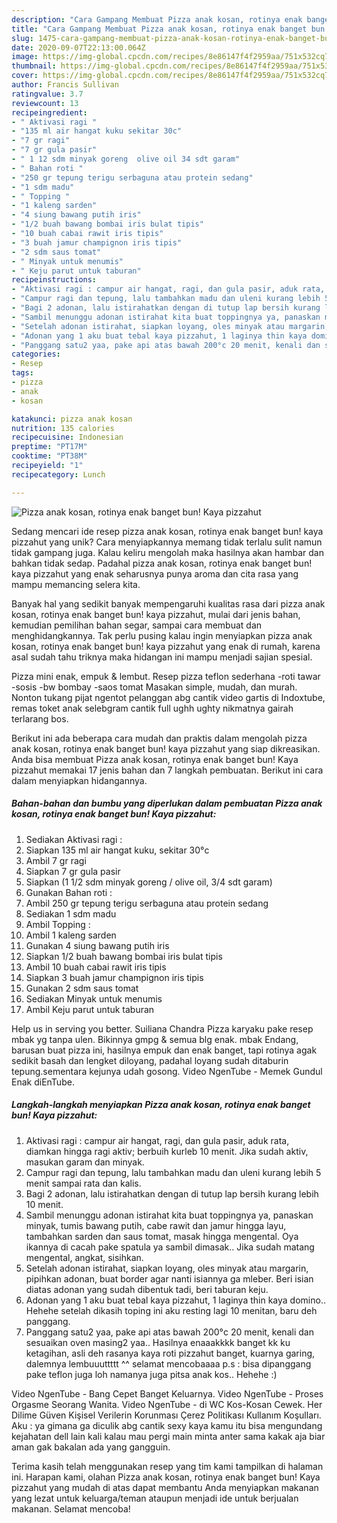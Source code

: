 ```yaml
---
description: "Cara Gampang Membuat Pizza anak kosan, rotinya enak banget bun! Kaya pizzahut Anti Gagal"
title: "Cara Gampang Membuat Pizza anak kosan, rotinya enak banget bun! Kaya pizzahut Anti Gagal"
slug: 1475-cara-gampang-membuat-pizza-anak-kosan-rotinya-enak-banget-bun-kaya-pizzahut-anti-gagal
date: 2020-09-07T22:13:00.064Z
image: https://img-global.cpcdn.com/recipes/8e86147f4f2959aa/751x532cq70/pizza-anak-kosan-rotinya-enak-banget-bun-kaya-pizzahut-foto-resep-utama.jpg
thumbnail: https://img-global.cpcdn.com/recipes/8e86147f4f2959aa/751x532cq70/pizza-anak-kosan-rotinya-enak-banget-bun-kaya-pizzahut-foto-resep-utama.jpg
cover: https://img-global.cpcdn.com/recipes/8e86147f4f2959aa/751x532cq70/pizza-anak-kosan-rotinya-enak-banget-bun-kaya-pizzahut-foto-resep-utama.jpg
author: Francis Sullivan
ratingvalue: 3.7
reviewcount: 13
recipeingredient:
- " Aktivasi ragi "
- "135 ml air hangat kuku sekitar 30c"
- "7 gr ragi"
- "7 gr gula pasir"
- " 1 12 sdm minyak goreng  olive oil 34 sdt garam"
- " Bahan roti "
- "250 gr tepung terigu serbaguna atau protein sedang"
- "1 sdm madu"
- " Topping "
- "1 kaleng sarden"
- "4 siung bawang putih iris"
- "1/2 buah bawang bombai iris bulat tipis"
- "10 buah cabai rawit iris tipis"
- "3 buah jamur champignon iris tipis"
- "2 sdm saus tomat"
- " Minyak untuk menumis"
- " Keju parut untuk taburan"
recipeinstructions:
- "Aktivasi ragi : campur air hangat, ragi, dan gula pasir, aduk rata, diamkan hingga ragi aktiv; berbuih kurleb 10 menit. Jika sudah aktiv, masukan garam dan minyak."
- "Campur ragi dan tepung, lalu tambahkan madu dan uleni kurang lebih 5 menit sampai rata dan kalis."
- "Bagi 2 adonan, lalu istirahatkan dengan di tutup lap bersih kurang lebih 10 menit."
- "Sambil menunggu adonan istirahat kita buat toppingnya ya, panaskan minyak, tumis bawang putih, cabe rawit dan jamur hingga layu, tambahkan sarden dan saus tomat, masak hingga mengental. Oya ikannya di cacah pake spatula ya sambil dimasak.. Jika sudah matang mengental, angkat, sisihkan."
- "Setelah adonan istirahat, siapkan loyang, oles minyak atau margarin, pipihkan adonan, buat border agar nanti isiannya ga mleber. Beri isian diatas adonan yang sudah dibentuk tadi, beri taburan keju."
- "Adonan yang 1 aku buat tebal kaya pizzahut, 1 laginya thin kaya domino.. Hehehe setelah dikasih toping ini aku resting lagi 10 menitan, baru deh panggang."
- "Panggang satu2 yaa, pake api atas bawah 200°c 20 menit, kenali dan sesuaikan oven masing2 yaa.. Hasilnya enaaakkkk banget kk ku ketagihan, asli deh rasanya kaya roti pizzahut banget, kuarnya garing, dalemnya lembuuuttttt ^^ selamat mencobaaaa p.s : bisa dipanggang pake teflon juga loh namanya juga pitsa anak kos.. Hehehe :)"
categories:
- Resep
tags:
- pizza
- anak
- kosan

katakunci: pizza anak kosan 
nutrition: 135 calories
recipecuisine: Indonesian
preptime: "PT17M"
cooktime: "PT38M"
recipeyield: "1"
recipecategory: Lunch

---
```



![Pizza anak kosan, rotinya enak banget bun! Kaya pizzahut](https://img-global.cpcdn.com/recipes/8e86147f4f2959aa/751x532cq70/pizza-anak-kosan-rotinya-enak-banget-bun-kaya-pizzahut-foto-resep-utama.jpg)

Sedang mencari ide resep pizza anak kosan, rotinya enak banget bun! kaya pizzahut yang unik? Cara menyiapkannya memang tidak terlalu sulit namun tidak gampang juga. Kalau keliru mengolah maka hasilnya akan hambar dan bahkan tidak sedap. Padahal pizza anak kosan, rotinya enak banget bun! kaya pizzahut yang enak seharusnya punya aroma dan cita rasa yang mampu memancing selera kita.

Banyak hal yang sedikit banyak mempengaruhi kualitas rasa dari pizza anak kosan, rotinya enak banget bun! kaya pizzahut, mulai dari jenis bahan, kemudian pemilihan bahan segar, sampai cara membuat dan menghidangkannya. Tak perlu pusing kalau ingin menyiapkan pizza anak kosan, rotinya enak banget bun! kaya pizzahut yang enak di rumah, karena asal sudah tahu triknya maka hidangan ini mampu menjadi sajian spesial.

Pizza mini enak, empuk &amp; lembut. Resep pizza teflon sederhana -roti tawar -sosis -bw bombay -saos tomat Masakan simple, mudah, dan murah. Nonton tukang pijat ngentot pelanggan abg cantik video gartis di Indoxtube, remas toket anak selebgram cantik full ughh ughty nikmatnya gairah terlarang bos.


Berikut ini ada beberapa cara mudah dan praktis dalam mengolah pizza anak kosan, rotinya enak banget bun! kaya pizzahut yang siap dikreasikan. Anda bisa membuat Pizza anak kosan, rotinya enak banget bun! Kaya pizzahut memakai 17 jenis bahan dan 7 langkah pembuatan. Berikut ini cara dalam menyiapkan hidangannya.

<!--inarticleads1-->

##### Bahan-bahan dan bumbu yang diperlukan dalam pembuatan Pizza anak kosan, rotinya enak banget bun! Kaya pizzahut:

1. Sediakan  Aktivasi ragi :
1. Siapkan 135 ml air hangat kuku, sekitar 30°c
1. Ambil 7 gr ragi
1. Siapkan 7 gr gula pasir
1. Siapkan  (1 1/2 sdm minyak goreng / olive oil, 3/4 sdt garam)
1. Gunakan  Bahan roti :
1. Ambil 250 gr tepung terigu serbaguna atau protein sedang
1. Sediakan 1 sdm madu
1. Ambil  Topping :
1. Ambil 1 kaleng sarden
1. Gunakan 4 siung bawang putih iris
1. Siapkan 1/2 buah bawang bombai iris bulat tipis
1. Ambil 10 buah cabai rawit iris tipis
1. Siapkan 3 buah jamur champignon iris tipis
1. Gunakan 2 sdm saus tomat
1. Sediakan  Minyak untuk menumis
1. Ambil  Keju parut untuk taburan


Help us in serving you better. Suiliana Chandra Pizza karyaku pake resep mbak yg tanpa ulen. Bikinnya gmpg &amp; semua blg enak. mbak Endang, barusan buat pizza ini, hasilnya empuk dan enak banget, tapi rotinya agak sedikit basah dan lengket diloyang, padahal loyang sudah ditaburin tepung.sementara kejunya udah gosong. Video NgenTube - Memek Gundul Enak diEnTube. 

<!--inarticleads2-->

##### Langkah-langkah menyiapkan Pizza anak kosan, rotinya enak banget bun! Kaya pizzahut:

1. Aktivasi ragi : campur air hangat, ragi, dan gula pasir, aduk rata, diamkan hingga ragi aktiv; berbuih kurleb 10 menit. Jika sudah aktiv, masukan garam dan minyak.
1. Campur ragi dan tepung, lalu tambahkan madu dan uleni kurang lebih 5 menit sampai rata dan kalis.
1. Bagi 2 adonan, lalu istirahatkan dengan di tutup lap bersih kurang lebih 10 menit.
1. Sambil menunggu adonan istirahat kita buat toppingnya ya, panaskan minyak, tumis bawang putih, cabe rawit dan jamur hingga layu, tambahkan sarden dan saus tomat, masak hingga mengental. Oya ikannya di cacah pake spatula ya sambil dimasak.. Jika sudah matang mengental, angkat, sisihkan.
1. Setelah adonan istirahat, siapkan loyang, oles minyak atau margarin, pipihkan adonan, buat border agar nanti isiannya ga mleber. Beri isian diatas adonan yang sudah dibentuk tadi, beri taburan keju.
1. Adonan yang 1 aku buat tebal kaya pizzahut, 1 laginya thin kaya domino.. Hehehe setelah dikasih toping ini aku resting lagi 10 menitan, baru deh panggang.
1. Panggang satu2 yaa, pake api atas bawah 200°c 20 menit, kenali dan sesuaikan oven masing2 yaa.. Hasilnya enaaakkkk banget kk ku ketagihan, asli deh rasanya kaya roti pizzahut banget, kuarnya garing, dalemnya lembuuuttttt ^^ selamat mencobaaaa p.s : bisa dipanggang pake teflon juga loh namanya juga pitsa anak kos.. Hehehe :)


Video NgenTube - Bang Cepet Banget Keluarnya. Video NgenTube - Proses Orgasme Seorang Wanita. Video NgenTube - di WC Kos-Kosan Cewek. Her Dilime Güven Kişisel Verilerin Korunması Çerez Politikası Kullanım Koşulları. Aku : ya gimana ga diculik abg cantik sexy kaya kamu itu bisa mengundang kejahatan dell lain kali kalau mau pergi main minta anter sama kakak aja biar aman gak bakalan ada yang gangguin. 

Terima kasih telah menggunakan resep yang tim kami tampilkan di halaman ini. Harapan kami, olahan Pizza anak kosan, rotinya enak banget bun! Kaya pizzahut yang mudah di atas dapat membantu Anda menyiapkan makanan yang lezat untuk keluarga/teman ataupun menjadi ide untuk berjualan makanan. Selamat mencoba!
